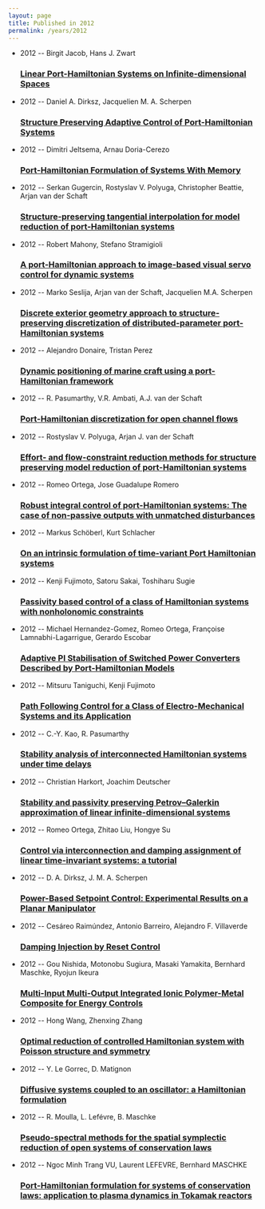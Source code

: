 ```yaml
---
layout: page
title: Published in 2012
permalink: /years/2012
---
```


<ul class="post-list">

  <li>
    <span class="post-meta">2012 -- Birgit Jacob, Hans J. Zwart</span>
    <h3><a class="post-link" href="{{ site.baseurl }}/linear-port-hamiltonian-systems-on-infinite-dimensional-spaces">Linear Port-Hamiltonian Systems on Infinite-dimensional Spaces</a></h3>
  </li>
  <li>
    <span class="post-meta">2012 -- Daniel A. Dirksz, Jacquelien M. A. Scherpen</span>
    <h3><a class="post-link" href="{{ site.baseurl }}/structure-preserving-adaptive-control-of-port-hamiltonian-systems">Structure Preserving Adaptive Control of Port-Hamiltonian Systems</a></h3>
  </li>
  <li>
    <span class="post-meta">2012 -- Dimitri Jeltsema, Arnau Doria-Cerezo</span>
    <h3><a class="post-link" href="{{ site.baseurl }}/port-hamiltonian-formulation-of-systems-with-memory">Port-Hamiltonian Formulation of Systems With Memory</a></h3>
  </li>
  <li>
    <span class="post-meta">2012 -- Serkan Gugercin, Rostyslav V. Polyuga, Christopher Beattie, Arjan van der Schaft</span>
    <h3><a class="post-link" href="{{ site.baseurl }}/structure-preserving-tangential-interpolation-for-model-reduction-of-port-hamiltonian-systems">Structure-preserving tangential interpolation for model reduction of port-Hamiltonian systems</a></h3>
  </li>
  <li>
    <span class="post-meta">2012 -- Robert Mahony, Stefano Stramigioli</span>
    <h3><a class="post-link" href="{{ site.baseurl }}/a-port-hamiltonian-approach-to-image-based-visual-servo-control-for-dynamic-systems">A port-Hamiltonian approach to image-based visual servo control for dynamic systems</a></h3>
  </li>
  <li>
    <span class="post-meta">2012 -- Marko Seslija, Arjan van der Schaft, Jacquelien M.A. Scherpen</span>
    <h3><a class="post-link" href="{{ site.baseurl }}/discrete-exterior-geometry-approach-to-structure-preserving-discretization-of-distributed-parameter-port-hamiltonian-systems">Discrete exterior geometry approach to structure-preserving discretization of distributed-parameter port-Hamiltonian systems</a></h3>
  </li>
  <li>
    <span class="post-meta">2012 -- Alejandro Donaire, Tristan Perez</span>
    <h3><a class="post-link" href="{{ site.baseurl }}/dynamic-positioning-of-marine-craft-using-a-port-hamiltonian-framework">Dynamic positioning of marine craft using a port-Hamiltonian framework</a></h3>
  </li>
  <li>
    <span class="post-meta">2012 -- R. Pasumarthy, V.R. Ambati, A.J. van der Schaft</span>
    <h3><a class="post-link" href="{{ site.baseurl }}/port-hamiltonian-discretization-for-open-channel-flows">Port-Hamiltonian discretization for open channel flows</a></h3>
  </li>
  <li>
    <span class="post-meta">2012 -- Rostyslav V. Polyuga, Arjan J. van der Schaft</span>
    <h3><a class="post-link" href="{{ site.baseurl }}/effort-and-flow-constraint-reduction-methods-for-structure-preserving-model-reduction-of-port-hamiltonian-systems">Effort- and flow-constraint reduction methods for structure preserving model reduction of port-Hamiltonian systems</a></h3>
  </li>
  <li>
    <span class="post-meta">2012 -- Romeo Ortega, Jose Guadalupe Romero</span>
    <h3><a class="post-link" href="{{ site.baseurl }}/robust-integral-control-of-port-hamiltonian-systems-the-case-of-non-passive-outputs-with-unmatched-disturbances">Robust integral control of port-Hamiltonian systems: The case of non-passive outputs with unmatched disturbances</a></h3>
  </li>
  <li>
    <span class="post-meta">2012 -- Markus Schöberl, Kurt Schlacher</span>
    <h3><a class="post-link" href="{{ site.baseurl }}/on-an-intrinsic-formulation-of-time-variant-port-hamiltonian-systems">On an intrinsic formulation of time-variant Port Hamiltonian systems</a></h3>
  </li>
  <li>
    <span class="post-meta">2012 -- Kenji Fujimoto, Satoru Sakai, Toshiharu Sugie</span>
    <h3><a class="post-link" href="{{ site.baseurl }}/passivity-based-control-of-a-class-of-hamiltonian-systems-with-nonholonomic-constraints">Passivity based control of a class of Hamiltonian systems with nonholonomic constraints</a></h3>
  </li>
  <li>
    <span class="post-meta">2012 -- Michael Hernandez-Gomez, Romeo Ortega, Françoise Lamnabhi-Lagarrigue, Gerardo Escobar</span>
    <h3><a class="post-link" href="{{ site.baseurl }}/adaptive-pi-stabilisation-of-switched-power-converters-described-by-port-hamiltonian-models">Adaptive PI Stabilisation of Switched Power Converters Described by Port-Hamiltonian Models</a></h3>
  </li>
  <li>
    <span class="post-meta">2012 -- Mitsuru Taniguchi, Kenji Fujimoto</span>
    <h3><a class="post-link" href="{{ site.baseurl }}/path-following-control-for-a-class-of-electro-mechanical-systems-and-its-application">Path Following Control for a Class of Electro-Mechanical Systems and its Application</a></h3>
  </li>
  <li>
    <span class="post-meta">2012 -- C.-Y. Kao, R. Pasumarthy</span>
    <h3><a class="post-link" href="{{ site.baseurl }}/stability-analysis-of-interconnected-hamiltonian-systems-under-time-delays">Stability analysis of interconnected Hamiltonian systems under time delays</a></h3>
  </li>
  <li>
    <span class="post-meta">2012 -- Christian Harkort, Joachim Deutscher</span>
    <h3><a class="post-link" href="{{ site.baseurl }}/stability-and-passivity-preserving-petrov-galerkin-approximation-of-linear-infinite-dimensional-systems">Stability and passivity preserving Petrov–Galerkin approximation of linear infinite-dimensional systems</a></h3>
  </li>
  <li>
    <span class="post-meta">2012 -- Romeo Ortega, Zhitao Liu, Hongye Su</span>
    <h3><a class="post-link" href="{{ site.baseurl }}/control-via-interconnection-and-damping-assignment-of-linear-time-invariant-systems-a-tutorial">Control via interconnection and damping assignment of linear time-invariant systems: a tutorial</a></h3>
  </li>
  <li>
    <span class="post-meta">2012 -- D. A. Dirksz, J. M. A. Scherpen</span>
    <h3><a class="post-link" href="{{ site.baseurl }}/power-based-setpoint-control-experimental-results-on-a-planar-manipulator">Power-Based Setpoint Control: Experimental Results on a Planar Manipulator</a></h3>
  </li>
  <li>
    <span class="post-meta">2012 -- Cesáreo Raimúndez, Antonio Barreiro, Alejandro F. Villaverde</span>
    <h3><a class="post-link" href="{{ site.baseurl }}/damping-injection-by-reset-control">Damping Injection by Reset Control</a></h3>
  </li>
  <li>
    <span class="post-meta">2012 -- Gou Nishida, Motonobu Sugiura, Masaki Yamakita, Bernhard Maschke, Ryojun Ikeura</span>
    <h3><a class="post-link" href="{{ site.baseurl }}/multi-input-multi-output-integrated-ionic-polymer-metal-composite-for-energy-controls">Multi-Input Multi-Output Integrated Ionic Polymer-Metal Composite for Energy Controls</a></h3>
  </li>
  <li>
    <span class="post-meta">2012 -- Hong Wang, Zhenxing Zhang</span>
    <h3><a class="post-link" href="{{ site.baseurl }}/optimal-reduction-of-controlled-hamiltonian-system-with-poisson-structure-and-symmetry">Optimal reduction of controlled Hamiltonian system with Poisson structure and symmetry</a></h3>
  </li>
  <li>
    <span class="post-meta">2012 -- Y. Le Gorrec, D. Matignon</span>
    <h3><a class="post-link" href="{{ site.baseurl }}/diffusive-systems-coupled-to-an-oscillator-a-hamiltonian-formulation">Diffusive systems coupled to an oscillator: a Hamiltonian formulation</a></h3>
  </li>
  <li>
    <span class="post-meta">2012 -- R. Moulla, L. Lefévre, B. Maschke</span>
    <h3><a class="post-link" href="{{ site.baseurl }}/pseudo-spectral-methods-for-the-spatial-symplectic-reduction-of-open-systems-of-conservation-laws">Pseudo-spectral methods for the spatial symplectic reduction of open systems of conservation laws</a></h3>
  </li>
  <li>
    <span class="post-meta">2012 -- Ngoc Minh Trang VU, Laurent LEFEVRE, Bernhard MASCHKE</span>
    <h3><a class="post-link" href="{{ site.baseurl }}/port-hamiltonian-formulation-for-systems-of-conservation-laws-application-to-plasma-dynamics-in-tokamak-reactors">Port-Hamiltonian formulation for systems of conservation laws: application to plasma dynamics in Tokamak reactors</a></h3>
  </li>
</ul>
